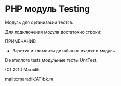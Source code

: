PHP модуль Testing
====================

Модуль для организации тестов.

Для подключения модуля достаточно строки:
<?php require_once "./src/Testing.php"; ?>

ПРИМЕЧАНИЕ:
- Верстка и элементы дизайна не входят в модуль.

В каталлоге tests модульные тесты UnitTest.

(С) 2014 Maradik

mаilto:maradik(AT)bk.ru

